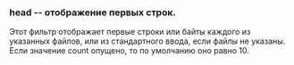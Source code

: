 ### head -- отображение первых строк. ###

Этот фильтр отображает первые строки или байты каждого из указанных
файлов, или из стандартного ввода, если файлы не указаны. Если значение count опущено, то по умолчанию оно равно 10.
